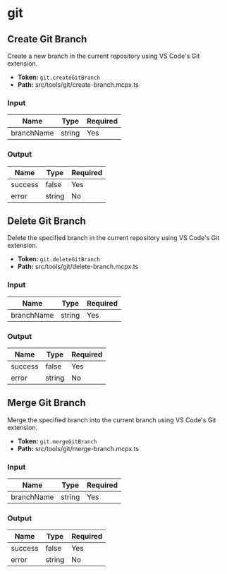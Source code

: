 # git

## Create Git Branch

Create a new branch in the current repository using VS Code's Git extension.

* **Token:** `git.createGitBranch`
* **Path:** src/tools/git/create-branch.mcpx.ts

### Input
| Name | Type | Required |
| --- | --- | --- |
| branchName | string | Yes |

### Output
| Name | Type | Required |
| --- | --- | --- |
| success | false | Yes |
| error | string | No |

## Delete Git Branch

Delete the specified branch in the current repository using VS Code's Git extension.

* **Token:** `git.deleteGitBranch`
* **Path:** src/tools/git/delete-branch.mcpx.ts

### Input
| Name | Type | Required |
| --- | --- | --- |
| branchName | string | Yes |

### Output
| Name | Type | Required |
| --- | --- | --- |
| success | false | Yes |
| error | string | No |

## Merge Git Branch

Merge the specified branch into the current branch using VS Code's Git extension.

* **Token:** `git.mergeGitBranch`
* **Path:** src/tools/git/merge-branch.mcpx.ts

### Input
| Name | Type | Required |
| --- | --- | --- |
| branchName | string | Yes |

### Output
| Name | Type | Required |
| --- | --- | --- |
| success | false | Yes |
| error | string | No |

